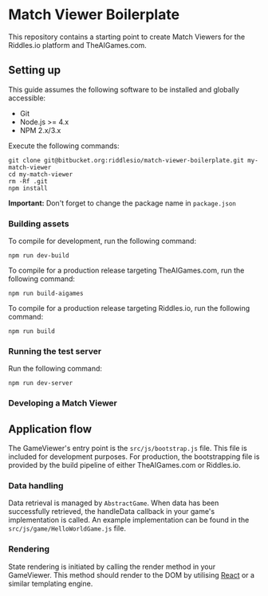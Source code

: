 # Match Viewer Boilerplate

This repository contains a starting point to create Match Viewers for the
Riddles.io platform and TheAIGames.com.

## Setting up

This guide assumes the following software to be installed and globally
accessible:

- Git
- Node.js >= 4.x
- NPM 2.x/3.x

Execute the following commands:

```
git clone git@bitbucket.org:riddlesio/match-viewer-boilerplate.git my-match-viewer
cd my-match-viewer
rm -Rf .git
npm install
```

**Important:** Don't forget to change the package name in `package.json`

### Building assets

To compile for development, run the following command:

```
npm run dev-build
```

To compile for a production release targeting TheAIGames.com, run the following command:

```
npm run build-aigames
```

To compile for a production release targeting Riddles.io, run the following command:

```
npm run build
```


### Running the test server

Run the following command:

```
npm run dev-server
```

### Developing a Match Viewer

## Application flow

The GameViewer's entry point is the `src/js/bootstrap.js` file. This file is
included for development purposes. For production, the bootstrapping file is
provided by the build pipeline of either TheAIGames.com or Riddles.io.

### Data handling

Data retrieval is managed by `AbstractGame`. When data has been successfully
retrieved, the handleData callback in your game's implementation is called.
An example implementation can be found in the `src/js/game/HelloWorldGame.js`
file.

### Rendering

State rendering is initiated by calling the render method in your GameViewer.
This method should render to the DOM by utilising [React](https://facebook.github.io/react/)
or a similar templating engine.